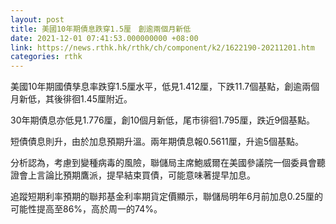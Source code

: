 ```yaml
---
layout: post
title: 美國10年期債息跌穿1.5厘　創逾兩個月新低
date: 2021-12-01 07:41:53.000000000 +08:00
link: https://news.rthk.hk/rthk/ch/component/k2/1622190-20211201.htm
categories: rthk
---
```


美國10年期國債孳息率跌穿1.5厘水平，低見1.412厘，下跌11.7個基點，創逾兩個月新低，其後徘徊1.45厘附近。

30年期債息亦低見1.776厘，創10個月新低，尾市徘徊1.795厘，跌近9個基點。

短債債息則升，由於加息預期升溫。兩年期債息報0.5611厘，升逾5個基點。

分析認為，考慮到變種病毒的風險，聯儲局主席鮑威爾在美國參議院一個委員會聽證會上言論比預期鷹派，提早結束買債，可能意味著提早加息。

追蹤短期利率預期的聯邦基金利率期貨定價顯示，聯儲局明年6月前加息0.25厘的可能性提高至86%，高於周一的74%。
